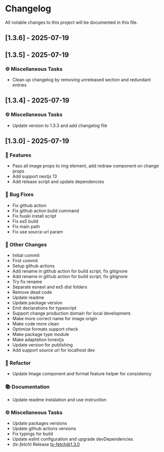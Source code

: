 # Changelog

All notable changes to this project will be documented in this file.

## [1.3.6] - 2025-07-19

## [1.3.5] - 2025-07-19

### ⚙️ Miscellaneous Tasks

- Clean up changelog by removing unreleased section and redundant entries

## [1.3.4] - 2025-07-19

### ⚙️ Miscellaneous Tasks

- Update version to 1.3.3 and add changelog file

## [1.3.0] - 2025-07-19

### 🚀 Features

- Pass all image props to img element, add redraw component on change props
- Add support nextjs 13
- Add release script and update dependencies

### 🐛 Bug Fixes

- Fix github action
- Fix github action build command
- Fix huski install script
- Fix es5 build
- Fix main path
- Fix use source url param

### 📝 Other Changes

- Initial commit
- First commit
- Setup github actions
- Add rename in github action for build script, fix gitignore
- Add rename in github action for build script, fix gitignore
- Try fix rename
- Separate esnext and es5 dist folders
- Remove dead code
- Update readme
- Update package version
- Emit declarations for typescript
- Support change production domain for local development.
- Make more correct name for image origin
- Make code more clean
- Optimize formats support check
- Make package type module
- Make adaptation tonextjs
- Update version for publishing
- Add support source url for localhost dev

### 🚜 Refactor

- Update Image component and format feature helper for consistency

### 📚 Documentation

- Update readme instalation and use instruction

### ⚙️ Miscellaneous Tasks

- Update packages versions
- Update github actions versions
- Fix typings for build
- Update eslint configuration and upgrade devDependencies
- *(ts-fetch)* Release ts-fetch@1.3.0

<!-- generated by git-cliff -->
